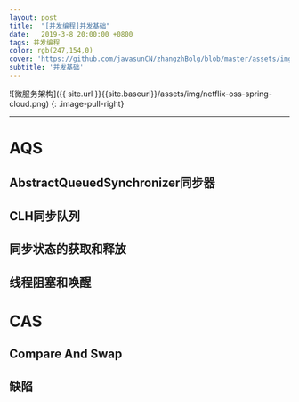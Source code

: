 ```yaml
---
layout: post
title:  "[并发编程]并发基础"
date:   2019-3-8 20:00:00 +0800
tags: 并发编程
color: rgb(247,154,0)
cover: 'https://github.com/javasunCN/zhangzhBolg/blob/master/assets/img/spring/spring.jpg?raw=true'
subtitle: '并发基础'
---
```


![微服务架构]({{ site.url }}{{site.baseurl}}/assets/img/netflix-oss-spring-cloud.png)
{: .image-pull-right}

------------------------

# **AQS**
## **AbstractQueuedSynchronizer同步器**

## **CLH同步队列**

## **同步状态的获取和释放**

## **线程阻塞和唤醒**

# **CAS**
## **Compare And Swap**

## **缺陷**